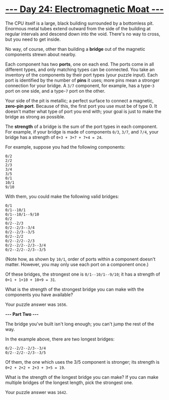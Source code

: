 # [--- Day 24: Electromagnetic Moat ---](http://adventofcode.com/2017/day/24)

The CPU itself is a large, black building surrounded by a bottomless pit. Enormous metal tubes extend outward from the side of the building at regular intervals and descend down into the void. There's no way to cross, but you need to get inside.

No way, of course, other than building a **bridge** out of the magnetic components strewn about nearby.

Each component has two **ports**, one on each end. The ports come in all different types, and only matching types can be connected. You take an inventory of the components by their port types (your puzzle input). Each port is identified by the number of **pins** it uses; more pins mean a stronger connection for your bridge. A ``3/7`` component, for example, has a type-``3`` port on one side, and a type-``7`` port on the other.

Your side of the pit is metallic; a perfect surface to connect a magnetic, **zero-pin port**. Because of this, the first port you use must be of type 0. It doesn't matter what type of port you end with; your goal is just to make the bridge as strong as possible.

The **strength** of a bridge is the sum of the port types in each component. For example, if your bridge is made of components ``0/3``, ``3/7``, and ``7/4``, your bridge has a strength of ``0+3 + 3+7 + 7+4 = 24``.

For example, suppose you had the following components:
```
0/2
2/2
2/3
3/4
3/5
0/1
10/1
9/10
```
With them, you could make the following valid bridges:
```
0/1
0/1--10/1
0/1--10/1--9/10
0/2
0/2--2/3
0/2--2/3--3/4
0/2--2/3--3/5
0/2--2/2
0/2--2/2--2/3
0/2--2/2--2/3--3/4
0/2--2/2--2/3--3/5
```
(Note how, as shown by ``10/1``, order of ports within a component doesn't matter. However, you may only use each port on a component once.)

Of these bridges, the strongest one is ``0/1--10/1--9/10``; it has a strength of ``0+1 + 1+10 + 10+9 = 31``.

What is the strength of the strongest bridge you can make with the components you have available?

Your puzzle answer was ``1656``.

**--- Part Two ---**

The bridge you've built isn't long enough; you can't jump the rest of the way.

In the example above, there are two longest bridges:
```
0/2--2/2--2/3--3/4
0/2--2/2--2/3--3/5
```
Of them, the one which uses the 3/5 component is stronger; its strength is ``0+2 + 2+2 + 2+3 + 3+5 = 19``.

What is the strength of the longest bridge you can make? If you can make multiple bridges of the longest length, pick the strongest one.

Your puzzle answer was ``1642``.